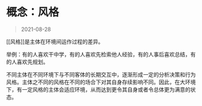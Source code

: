 # 概念：风格

> 2021-08-28



[[风格]]是主体在环境间运作过程的差异。

举例：有的人喜欢干中学，有的人喜欢先检索他人经验，有的人事后喜欢总结，有的人喜欢先规划。

不同主体在不同环境下与不同客体的长期交互中，逐渐形成一定的分析决策和行为风格。主体之不同的风格在不同的场合下对其自身存续影响不同。因此，在大环境下，有一定风格的主体会适应环境，从而达到更令其自身或者令总体更为满意的状态。